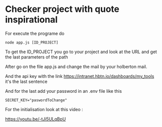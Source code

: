 # Checker project with quote inspirational

For execute the programe do

```node app.js [ID_PROJECT]```

To get the ID_PROJECT you go to your project and look at the URL and get the last parameters of the path

After go on the file app.js and change the mail by your holberton mail.

And the api key with the link https://intranet.hbtn.io/dashboards/my_tools it's the last sentence

And for the last add your password in an .env file like this

```SECRET_KEY="paswordToChange"```

For the initialisation look at this video :

https://youtu.be/-tJi5ULqBpU


